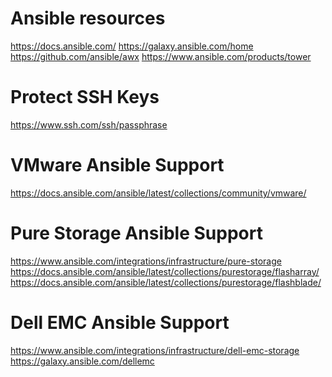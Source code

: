 # Ansible resources
https://docs.ansible.com/
https://galaxy.ansible.com/home
https://github.com/ansible/awx
https://www.ansible.com/products/tower

# Protect SSH Keys
https://www.ssh.com/ssh/passphrase



# VMware Ansible Support
https://docs.ansible.com/ansible/latest/collections/community/vmware/


# Pure Storage Ansible Support
https://www.ansible.com/integrations/infrastructure/pure-storage
https://docs.ansible.com/ansible/latest/collections/purestorage/flasharray/
https://docs.ansible.com/ansible/latest/collections/purestorage/flashblade/


# Dell EMC Ansible Support
https://www.ansible.com/integrations/infrastructure/dell-emc-storage
https://galaxy.ansible.com/dellemc

<!--stackedit_data:
eyJoaXN0b3J5IjpbMTYzMTk1NjEyNCwtNzQwNzUwMTYxLC0yMD
k2NDQ1OTk3LDczMDk5ODExNl19
-->